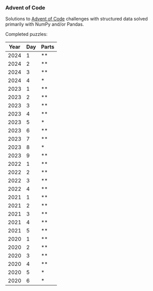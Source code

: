 ### Advent of Code

Solutions to [Advent of Code](https://adventofcode.com/) challenges with structured data solved primarily with NumPy and/or Pandas.

Completed puzzles:

|Year|Day|Parts|
|---|---|---|
|2024|1|**|
|2024|2|**|
|2024|3|**|
|2024|4|*|
|2023|1|**|
|2023|2|**|
|2023|3|**|
|2023|4|**|
|2023|5|*|
|2023|6|**|
|2023|7|**|
|2023|8|*|
|2023|9|**|
|2022|1|**|
|2022|2|**|
|2022|3|**|
|2022|4|**|
|2021|1|**|
|2021|2|**|
|2021|3|**|
|2021|4|**|
|2021|5|**|
|2020|1|**|
|2020|2|**|
|2020|3|**|
|2020|4|**|
|2020|5|*|
|2020|6|*|